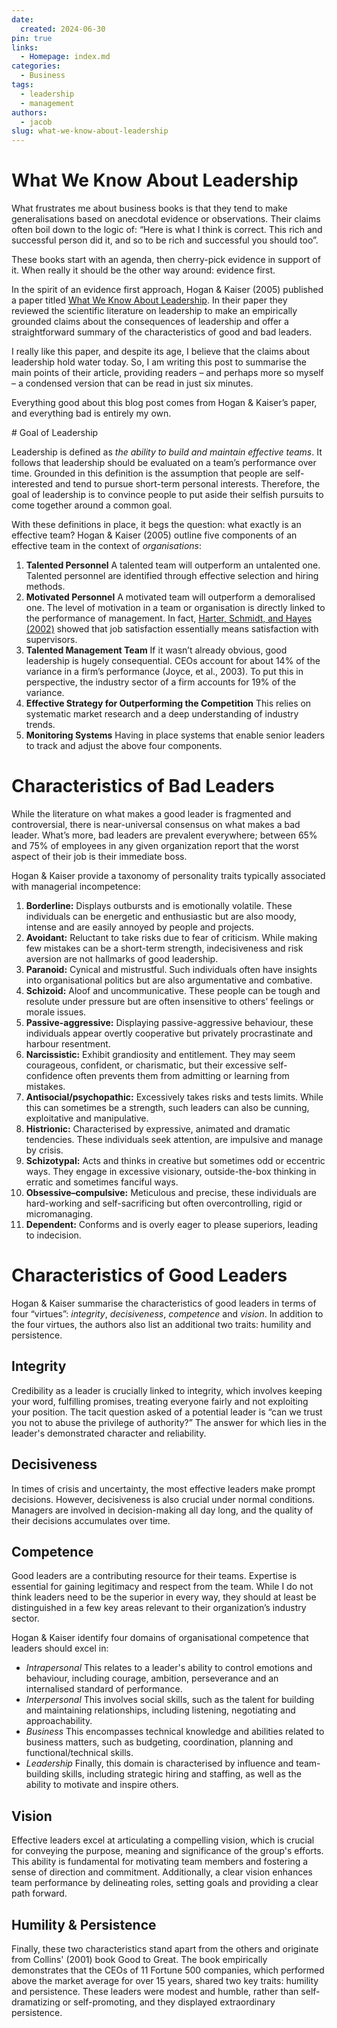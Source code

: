 ```yaml
---
date:
  created: 2024-06-30
pin: true
links:
  - Homepage: index.md
categories:
  - Business
tags:
  - leadership
  - management
authors:
  - jacob
slug: what-we-know-about-leadership
---
```


# What We Know About Leadership

What frustrates me about business books is that they tend to make generalisations based on anecdotal evidence or observations. Their claims often boil down to the logic of: “Here is what I think is correct. This rich and successful person did it, and so to be rich and successful you should too”.

These books start with an agenda, then cherry-pick evidence in support of it. When really it should be the other way around: evidence first.

In the spirit of an evidence first approach, Hogan & Kaiser (2005) published a paper titled [What We Know About Leadership](https://www.researchgate.net/publication/232604395_What_We_Know_About_Leadership). In their paper they reviewed the scientific literature on leadership to make an empirically grounded claims about the consequences of leadership and offer a straightforward summary of the characteristics of good and bad leaders.

I really like this paper, and despite its age, I believe that the claims about leadership hold water today. So, I am writing this post to summarise the main points of their article, providing readers – and perhaps more so myself – a condensed version that can be read in just six minutes. 

Everything good about this blog post comes from Hogan & Kaiser’s paper, and everything bad is entirely my own.
<!-- more -->

# Goal of Leadership

Leadership is defined as *the ability to build and maintain effective teams*. It follows that leadership should be evaluated on a team’s performance over time. Grounded in this definition is the assumption that people are self-interested and tend to pursue short-term personal interests. Therefore, the goal of leadership is to convince people to put aside their selfish pursuits to come together around a common goal.

With these definitions in place, it begs the question: what exactly is an effective team? Hogan & Kaiser (2005) outline five components of an effective team in the context of *organisations*:

1. **Talented Personnel** A talented team will outperform an untalented one. Talented personnel are identified through effective selection and hiring methods.
2. **Motivated Personnel** A motivated team will outperform a demoralised one. The level of motivation in a team or organisation is directly linked to the performance of management. In fact, [Harter, Schmidt, and Hayes (2002)](https://psycnet.apa.org/record/2002-12397-006) showed that job satisfaction essentially means satisfaction with supervisors.
3. **Talented Management Team** If it wasn’t already obvious, good leadership is hugely consequential. CEOs account for about 14% of the variance in a firm’s performance (Joyce, et al., 2003). To put this in perspective, the industry sector of a firm accounts for 19% of the variance.
4. **Effective Strategy for Outperforming the Competition** This relies on systematic market research and a deep understanding of industry trends.
5. **Monitoring Systems** Having in place systems that enable senior leaders to track and adjust the above four components.

# Characteristics of Bad Leaders

While the literature on what makes a good leader is fragmented and controversial, there is near-universal consensus on what makes a bad leader. What’s more, bad leaders are prevalent everywhere; between 65% and 75% of employees in any given organization report that the worst aspect of their job is their immediate boss.

Hogan & Kaiser provide a taxonomy of personality traits typically associated with managerial incompetence:

1. **Borderline:** Displays outbursts and is emotionally volatile. These individuals can be energetic and enthusiastic but are also moody, intense and are easily annoyed by people and projects.
2. **Avoidant:** Reluctant to take risks due to fear of criticism. While making few mistakes can be a short-term strength, indecisiveness and risk aversion are not hallmarks of good leadership.
3. **Paranoid:** Cynical and mistrustful. Such individuals often have insights into organisational politics but are also argumentative and combative.
4. **Schizoid:** Aloof and uncommunicative. These people can be tough and resolute under pressure but are often insensitive to others’ feelings or morale issues.
5. **Passive-aggressive:** Displaying passive-aggressive behaviour, these individuals appear overtly cooperative but privately procrastinate and harbour resentment.
6. **Narcissistic:** Exhibit grandiosity and entitlement. They may seem courageous, confident, or charismatic, but their excessive self-confidence often prevents them from admitting or learning from mistakes.
7. **Antisocial/psychopathic:** Excessively takes risks and tests limits. While this can sometimes be a strength, such leaders can also be cunning, exploitative and manipulative.
8. **Histrionic:** Characterised by expressive, animated and dramatic tendencies. These individuals seek attention, are impulsive and manage by crisis.
9. **Schizotypal:** Acts and thinks in creative but sometimes odd or eccentric ways. They engage in excessive visionary, outside-the-box thinking in erratic and sometimes fanciful ways.
10. **Obsessive–compulsive:** Meticulous and precise, these individuals are hard-working and self-sacrificing but often overcontrolling, rigid or micromanaging.
11. **Dependent:** Conforms and is overly eager to please superiors, leading to indecision.

# Characteristics of Good Leaders

Hogan & Kaiser summarise the characteristics of good leaders in terms of four “virtues”: *integrity*, *decisiveness*, *competence* and *vision*. In addition to the four virtues, the authors also list an additional two traits: humility and persistence.

## Integrity

Credibility as a leader is crucially linked to integrity, which involves keeping your word, fulfilling promises, treating everyone fairly and not exploiting your position. The tacit question asked of a potential leader is “can we trust you not to abuse the privilege of authority?” The answer for which lies in the leader's demonstrated character and reliability.

## Decisiveness

In times of crisis and uncertainty, the most effective leaders make prompt decisions. However, decisiveness is also crucial under normal conditions. Managers are involved in decision-making all day long, and the quality of their decisions accumulates over time.

## Competence

Good leaders are a contributing resource for their teams. Expertise is essential for gaining legitimacy and respect from the team. While I do not think leaders need to be the superior in every way, they should at least be distinguished in a few key areas relevant to their organization’s industry sector.

Hogan & Kaiser identify four domains of organisational competence that leaders should excel in:

- *Intrapersonal* This relates to a leader's ability to control emotions and behaviour, including courage, ambition, perseverance and an internalised standard of performance.
- *Interpersonal* This involves social skills, such as the talent for building and maintaining relationships, including listening, negotiating and approachability.
- *Business* This encompasses technical knowledge and abilities related to business matters, such as budgeting, coordination, planning and functional/technical skills.
- *Leadership* Finally, this domain is characterised by influence and team-building skills, including strategic hiring and staffing, as well as the ability to motivate and inspire others.

## Vision

Effective leaders excel at articulating a compelling vision, which is crucial for conveying the purpose, meaning and significance of the group's efforts. This ability is fundamental for motivating team members and fostering a sense of direction and commitment. Additionally, a clear vision enhances team performance by delineating roles, setting goals and providing a clear path forward.


## Humility & Persistence 

Finally, these two characteristics stand apart from the others and originate from Collins' (2001) book Good to Great. The book empirically demonstrates that the CEOs of 11 Fortune 500 companies, which performed above the market average for over 15 years, shared two key traits: humility and persistence. These leaders were modest and humble, rather than self-dramatizing or self-promoting, and they displayed extraordinary persistence.

